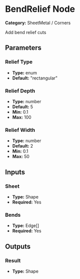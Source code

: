 
# BendRelief Node

**Category:** SheetMetal / Corners

Add bend relief cuts

## Parameters


### Relief Type
- **Type:** enum
- **Default:** "rectangular"





### Relief Depth
- **Type:** number
- **Default:** 5
- **Min:** 0.1
- **Max:** 100



### Relief Width
- **Type:** number
- **Default:** 2
- **Min:** 0.1
- **Max:** 50



## Inputs


### Sheet
- **Type:** Shape
- **Required:** Yes



### Bends
- **Type:** Edge[]
- **Required:** Yes



## Outputs


### Result
- **Type:** Shape




